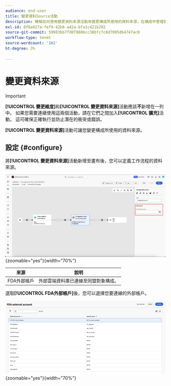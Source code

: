 ```yaml
---
audience: end-user
title: 變更資料Source活動
description: 瞭解如何使用變更資料來源活動來變更構成所使用的資料來源，在構成中管理資料方面提供更大的彈性。
exl-id: 8f8e627a-fef9-42b8-a42a-bfa1c421b202
source-git-commit: 59983bb7fd0f8886cc38bfcfc8d7005db4747ac0
workflow-type: tm+mt
source-wordcount: '162'
ht-degree: 3%

---
```


# 變更資料來源

>[!IMPORTANT]
>
>**[!UICONTROL 變更維度]**&#x200B;和&#x200B;**[!UICONTROL 變更資料來源]**&#x200B;活動應該&#x200B;**不**&#x200B;新增在一列中。 如果您需要連續使用這兩個活動，請在它們之間加入&#x200B;**[!UICONTROL 擴充]**&#x200B;活動。 這可確保正確執行並防止潛在的衝突或錯誤。

**[!UICONTROL 變更資料來源]**&#x200B;活動可讓您變更構成所使用的資料來源。

## 設定 {#configure}

將&#x200B;**[!UICONTROL 變更資料來源]**&#x200B;活動新增至畫布後，您可以定義工作流程的資料來源。

![資料來源選項在同盟對象組合工作區中反白顯示。](/help/compositions/assets/change-data-source/configure.png){zoomable="yes"}{width="70%"}

| 來源 | 說明 |
| ------ | ----------- |
| FDA外部帳戶 | 外部雲端資料庫已連線至同盟對象構成。 |

選取&#x200B;**[!UICONTROL FDA外部帳戶]**&#x200B;後，您可以選擇您要連線的外部帳戶。

![顯示外部帳戶選項的彈出視窗。](/help/compositions/assets/change-data-source/fda-external-account.png){zoomable="yes"}{width="70%"}
